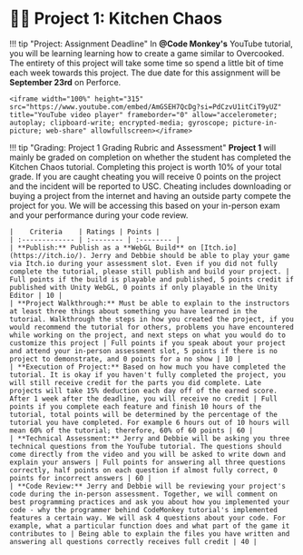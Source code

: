 # 🧑‍🍳 Project 1: Kitchen Chaos

!!! tip "Project: Assignment Deadline"
    In **@Code Monkey's** YouTube tutorial, you will be learning learning how to create a game similar to Overcooked. The entirety of this project will take some time so spend a little bit of time each week towards this project. The due date for this assignment will be **September 23rd** on Perforce.
    
    <iframe width="100%" height="315" src="https://www.youtube.com/embed/AmGSEH7QcDg?si=PdCzvU1itCiT9yUZ" title="YouTube video player" frameborder="0" allow="accelerometer; autoplay; clipboard-write; encrypted-media; gyroscope; picture-in-picture; web-share" allowfullscreen></iframe>

!!! tip "Grading: Project 1 Grading Rubric and Assessment"
    **Project 1** will mainly be graded on completion on whether the student has completed the Kitchen Chaos tutorial. Completing this project is worth 10% of your total grade. If you are caught cheating you will receive 0 points on the project and the incident will be reported to USC. Cheating includes downloading or buying a project from the internet and having an outside party compete the project for you. We will be accessing this based on your in-person exam and your performance during your code review.

    |    Criteria    | Ratings | Points |
    | :------------- | :-------- | :-------- |
    | **Publish:** Publish as a **WebGL Build** on [Itch.io](https://itch.io/). Jerry and Debbie should be able to play your game via Itch.io during your assessment slot. Even if you did not fully complete the tutorial, please still publish and build your project. | Full points if the build is playable and published, 5 points credit if published with Unity WebGL, 0 points if only playable in the Unity Editor | 10 |
    | **Project Walkthrough:** Must be able to explain to the instructors at least three things about something you have learned in the tutorial. Walkthrough the steps in how you created the project, if you would recommend the tutorial for others, problems you have encountered while working on the project, and next steps on what you would do to customize this project | Full points if you speak about your project and attend your in-person assessment slot, 5 points if there is no project to demonstrate, and 0 points for a no show | 10 |
    | **Execution of Project:** Based on how much you have completed the tutorial. It is okay if you haven't fully completed the project, you will still receive credit for the parts you did complete. Late projects will take 15% deduction each day off of the earned score. After 1 week after the deadline, you will receive no credit | Full points if you complete each feature and finish 10 hours of the tutorial, total points will be determined by the percentage of the tutorial you have completed. For example 6 hours out of 10 hours will mean 60% of the tutorial; therefore, 60% of 60 points | 60 |
    | **Technical Assessment:** Jerry and Debbie will be asking you three technical questions from the YouTube tutorial. The questions should come directly from the video and you will be asked to write down and explain your answers | Full points for answering all three questions correctly, half points on each question if almost fully correct, 0 points for incorrect answers | 60 |
    | **Code Review:** Jerry and Debbie will be reviewing your project's code during the in-person assessment. Together, we will comment on best programming practices and ask you about how you implemented your code - why the programmer behind CodeMonkey tutorial's implemented features a certain way. We will ask 4 questions about your code. For example, what a particular function does and what part of the game it contributes to | Being able to explain the files you have written and answering all questions correctly receives full credit | 40 |

